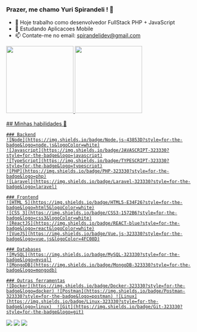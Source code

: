 ### Prazer, me chamo Yuri Spirandeli ! 👋

- 🔭 Hoje trabalho como desenvolvedor FullStack PHP + JavaScript
- 🌱 Estudando Aplicacoes Mobile
- 📫 Contate-me no email: spirandelidev@gmail.com

<div align="left">
  <a href="https://github.com/spirandeli">
  <img height="180em" src="https://github-readme-stats.vercel.app/api?username=spirandeli&show_icons=true&theme=gruvbox&include_all_commits=true&count_private=true"/>
  <img height="180em" src="https://github-readme-stats.vercel.app/api/top-langs/?username=spirandeli&layout=compact&langs_count=7&theme=gruvbox"/>
</div>
  
<div style="display: inline_block"><br>
    ## Minhas habilidades 🚀

    ### Backend
    ![Node](https://img.shields.io/badge/Node.js-43853D?style=for-the-badge&logo=node.js&logoColor=white)
    ![Javascript](https://img.shields.io/badge/JAVASCRIPT-323330?style=for-the-badge&logo=javascript)
    ![TypeScript](https://img.shields.io/badge/TYPESCRIPT-323330?style=for-the-badge&logo=typescript)
    ![PHP](https://img.shields.io/badge/PHP-323330?style=for-the-badge&logo=php)
    ![Laravel](https://img.shields.io/badge/Laravel-323330?style=for-the-badge&logo=laravel)

    ### Frontend
    ![HTML 5](https://img.shields.io/badge/HTML5-E34F26?style=for-the-badge&logo=html5&logoColor=white)
    ![CSS 3](https://img.shields.io/badge/CSS3-1572B6?style=for-the-badge&logo=css3&logoColor=white)
    ![ReactJS](https://img.shields.io/badge/REACT-blue?style=for-the-badge&logo=react&logoColor=white)
    ![VueJS](https://img.shields.io/badge/Vue.js-323330?style=for-the-badge&logo=vue.js&logoColor=4FC08D)

    ### Databases
    ![MySQL](https://img.shields.io/badge/MySQL-323330?style=for-the-badge&logo=mysql)
    ![MongoDB](https://img.shields.io/badge/MongoDB-323330?style=for-the-badge&logo=mongodb)

    ### Outras ferramentas
    ![Docker](https://img.shields.io/badge/Docker-323330?style=for-the-badge&logo=docker) ![Postman](https://img.shields.io/badge/Postman-323330?style=for-the-badge&logo=postman) ![Linux](https://img.shields.io/badge/Linux-323330?style=for-the-badge&logo=linux)  ![Git](https://img.shields.io/badge/Git-323330?style=for-the-badge&logo=git)
</div>
 
<div> 
  <a href="https://instagram.com/yuri_spirandeli" target="_blank"><img src="https://img.shields.io/badge/-Instagram-%23E4405F?style=for-the-badge&logo=instagram&logoColor=white" target="_blank"></a>
  <a href = "mailto:spirandelidev@gmail.com"><img src="https://img.shields.io/badge/-Gmail-%23333?style=for-the-badge&logo=gmail&logoColor=white" target="_blank"></a>
  <a href="https://www.linkedin.com/in/yurispirandeli/" target="_blank"><img src="https://img.shields.io/badge/-LinkedIn-%230077B5?style=for-the-badge&logo=linkedin&logoColor=white" target="_blank"></a> 
 
 
</div>
